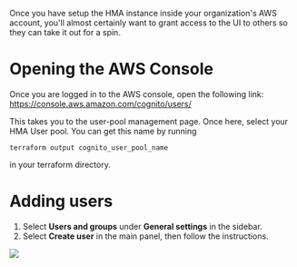 Once you have setup the HMA instance inside your organization's AWS account, you'll almost certainly want to grant access to the UI to others so they can take it out for a spin.

# Opening the AWS Console

Once you are logged in to the AWS console, open the following link: https://console.aws.amazon.com/cognito/users/

This takes you to the user-pool management page. Once here, select your HMA User pool. You can get this name by running 

```shell
terraform output cognito_user_pool_name
``` 

in your terraform directory.

# Adding users

1. Select **Users and groups** under **General settings** in the sidebar.
2. Select **Create user** in the main panel, then follow the instructions.

![](https://github.com/facebook/ThreatExchange/blob/a9b29ae6ff3a8dca17f24942b6e014257e6cc6e1/hasher-matcher-actioner/docs/images/AWS_UI-Grant-users-cognito.png)

